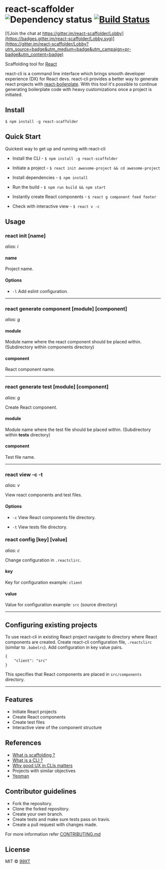# react-scaffolder ![Dependency status](https://david-dm.org/99xt/react-cli.svg) [![Build Status](https://travis-ci.org/99xt/react-cli.svg?branch=master)](https://travis-ci.org/99xt/react-cli)

[![Join the chat at https://gitter.im/react-scaffolder/Lobby](https://badges.gitter.im/react-scaffolder/Lobby.svg)](https://gitter.im/react-scaffolder/Lobby?utm_source=badge&utm_medium=badge&utm_campaign=pr-badge&utm_content=badge)

Scaffolding tool for [React](https://facebook.github.io/react/)

react-cli is a command line interface which brings smooth developer experience (DX) for React devs. react-cli provides a better way to generate react projects with [react-boilerplate](https://github.com/99xt/react-boilerplate). With this tool it's possible to continue generating boilerplate code with heavy customizations once a project is initiated.

## Install

```
$ npm install -g react-scaffolder
```

## Quick Start

Quickest way to get up and running with react-cli

- Install the CLI - ```$ npm install -g react-scaffolder```

- Initiate a project - ```$ react init awesome-project && cd awesome-project```
- Install dependencies - ```$ npm install```
- Run the build - ```$ npm run build && npm start```
- Instantly create React components - ```$ react g component feed footer``` 
- Check with interactive view - ```$ react v -c```

## Usage

### react init [name]
*alias: i*

#### name

Project name.

#### Options

* `-l`
Add eslint configuration.

---------------------------------------

### react generate component [module] [component]
*alias: g*

#### module

Module name where the react component should be placed within. (Subdirectory within components directory)

#### component

React component name.

---------------------------------------

### react generate test [module] [component]
*alias: g*

Create React component.

#### module

Module name where the test file should be placed within. (Subdirectory within __tests__ directory)

#### component

Test file name.

---------------------------------------

### react view -c -t
*alias: v*

View react components and test files.

#### Options

* `-c`
View React components file directory.

* `-t`
View tests file directory.

### react config [key] [value]
*alias: c*

Change configuration in `.reactclirc`.

#### key

Key for configuration
example: `client`

#### value

Value for configuration
example: `src` (source directory)

---------------------------------------

## Configuring existing projects

To use react-cli in existing React project navigate to directory where React components are created.
Create react-cli configuration file, `.reactclirc` (similar to `.babelrc`). Add configuration in key value pairs.

```
{
	"client": "src" 
}
```

This specifies that React components are placed in `src/components` directory.

---------------------------------------

## Features

- Initiate React projects
- Create React components
- Create test files
- Interactive view of the component structure

## References

- [What is scaffolding ?](https://en.wikipedia.org/wiki/Scaffold_(programming))
- [What is a CLI ?](https://www.techopedia.com/definition/3337/command-line-interface-cli)
- [Why good UX in CLIs matters](https://trevorsullivan.net/2016/07/11/designing-command-line-tools/)
- Projects with similar objectives
 - [Yeoman](http://yeoman.io/)

## Contributor guidelines

- Fork the repository.
- Clone the forked repository.
- Create your own branch.
- Create tests and make sure tests pass on travis.
- Create a pull request with changes made.

For more information refer [CONTRIBUTING.md](https://github.com/99xt/react-cli/blob/master/CONTRIBUTING.md)

## License

MIT © [99XT](https://github.com/99xt)
